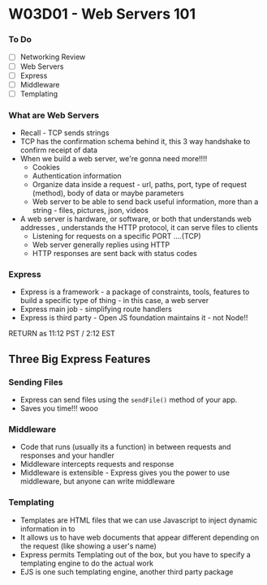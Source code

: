 # W03D01 - Web Servers 101

### To Do

- [ ] Networking Review
- [ ] Web Servers
- [ ] Express
- [ ] Middleware
- [ ] Templating

### What are Web Servers

- Recall - TCP sends strings
- TCP has the confirmation schema behind it, this 3 way handshake to confirm receipt of data
- When we build a web server, we're gonna need more!!!!
  - Cookies
  - Authentication information
  - Organize data inside a request - url, paths, port, type of request (method), body of data or maybe parameters
  - Web server to be able to send back useful information, more than a string - files, pictures, json, videos
- A web server is hardware, or software, or both that understands web addresses , understands the HTTP protocol, it can serve files to clients
  - Listening for requests on a specific PORT ....(TCP)
  - Web server generally replies using HTTP
  - HTTP responses are sent back with status codes

### Express

- Express is a framework - a package of constraints, tools, features to build a specific type of thing - in this case, a web server
- Express main job - simplifying route handlers
- Express is third party - Open JS foundation maintains it - not Node!!

RETURN as 11:12 PST / 2:12 EST

## Three Big Express Features

### Sending Files

- Express can send files using the `sendFile()` method of your app.
- Saves you time!!! wooo

### Middleware

- Code that runs (usually its a function) in between requests and responses and your handler
- Middleware intercepts requests and response
- Middleware is extensible - Express gives you the power to use middleware, but anyone can write middleware

### Templating

- Templates are HTML files that we can use Javascript to inject dynamic information in to
- It allows us to have web documents that appear different depending on the request (like showing a user's name)
- Express permits Templating out of the box, but you have to specify a templating engine to do the actual work
- EJS is one such templating engine, another third party package
